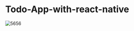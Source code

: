 # Todo-App-with-react-native
![5656](https://user-images.githubusercontent.com/117367874/218386955-ea2e3af1-743a-434a-bbf8-be464feefa40.gif)
